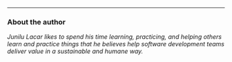 
---
  
### About the author

_Junilu Lacar likes to spend his time learning, practicing, and helping others learn and practice things that he believes
help software development teams deliver value in a sustainable and humane way._
